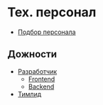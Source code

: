 Тех. персонал
===

* [Подбор персонала](staff-recruitment.md)

## Дожности

* [Разработчик](staff-requirements.md)
  * [Frontend](staff-frontend-requirements.md)
  * [Backend](staff-backend-requirements.md)
* [Тимлид](staff-teamlead-requirements.md)
